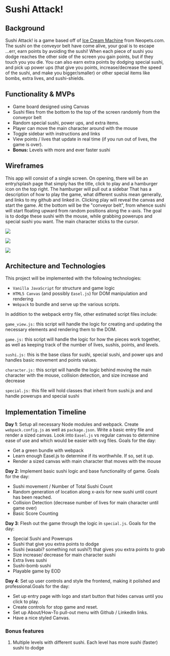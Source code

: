 # Sushi Attack!

## Background

Sushi Attack! is a game based off of [Ice Cream Machine](http://www.addictinggames.com/funny-games/icecreammachine.jsp) from Neopets.com. The sushi on the conveyor belt have come alive, your goal is to escape ...err, earn points by avoiding the sushi! When each piece of sushi you dodge reaches the other side of the screen you gain points, but if they touch you you die. You can also earn extra points by dodging special sushi, and pick up power ups (that give you points, increase/decrease the speed of the sushi, and make you bigger/smaller) or other special items like bombs, extra lives, and sushi-shields.

## Functionality & MVPs

 - Game board designed using Canvas
 - Sushi flies from the bottom to the top of the screen randomly from the conveyor belt
 - Random special sushi, power ups, and extra items.
 - Player can move the main character around with the mouse
 - Toggle sidebar with instructions and links
 - View points / lives that update in real time (if you run out of lives, the game is over).
 - **Bonus:** Levels with more and ever faster sushi

## Wireframes

This app will consist of a single screen. On opening, there will be an entry/splash page that simply has the title, click to play and a hamburger icon on the top right. The hamburger will pull out a sidebar That has a description of how to play the game, what different sushis mean generally, and links to my github and linked in. Clicking play will reveal the canvas and start the game. At the bottom will be the "conveyor belt", from whence sushi will start floating upward from random positions along the x-axis. The goal is to dodge these sushi with the mouse, while grabbing powerups and special sushi you want. The main character sticks to the cursor.

![](/wireframes/Entry.png)

![](/wireframes/Main-Game.png)

![](/wireframes/Sidebar.png)

## Architecture and Technologies

This project will be implemented with the following technologies:

 - `Vanilla JavaScript` for structure and game logic
 - `HTML5 Canvas` (and possibly `Easel.js`) for DOM manipulation and rendering
 - `Webpack`  to bundle and serve up the various scripts.

In addition to the webpack entry file, other estimated script files include:

`game_view.js:` this script will handle the logic for creating and updating the necessary elements and rendering them to the DOM.

`game.js:` this script will handle the logic for how the pieces work together, as well as keeping track of the number of lives, sushis, points, and levels.

`sushi.js:` this is the base class for sushi, special sushi, and power ups and handles basic movement and points values.

`character.js:` this script will handle the logic behind moving the main character with the mouse, collision detection, and size increase and decrease

`special.js:` this file will hold classes that inherit from sushi.js and and handle powerups and special sushi

## Implementation Timeline

**Day 1**: Setup all necessary Node modules and webpack. Create `webpack.config.js` as well as `package.json`. Write a basic entry file and render a sized canvas. Look into `Easel.js` vs regular canvas to determine ease of use and which would be easier with svg files. Goals for the day:

- Get a green bundle with webpack
- Learn enough Easel.js to determine if its worthwhile. If so, set it up.
- Render a sized canvas with main character that moves with the mouse

**Day 2**: Implement basic sushi logic and base functionality of game. Goals for the day:

- Sushi movement / Number of Total Sushi Count
- Random generation of location along x-axis for new sushi until count has been reached.
- Collision Detection (decrease number of lives for main character until game over)
- Basic Score Counting

**Day 3**: Flesh out the game through the logic in  `special.js`. Goals for the day:

- Special Sushi and Powerups
- Sushi that give you extra points to dodge
- Sushi (wasabi? something not sushi?) that gives you extra points to grab
- Size increase/ decrease for main character sushi
- Extra lives sushi
- Sushi-bomb sushi
- Playable game by EOD

**Day 4**: Set up user controls and style the frontend, making it polished and professional.Goals for the day:

- Set up entry page with logo and start button that hides canvas until you click to play.
- Create controls for stop game and reset.
- Set up About/How-To pull-out menu with Github / LinkedIn links.
- Have a nice styled Canvas.

### Bonus features

 1. Multiple levels with different sushi. Each level has more sushi (faster) sushi to dodge
